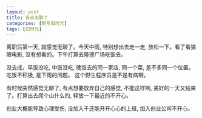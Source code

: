 ```yaml
---
layout: post
title: 有点无聊了
categories: [默写旧时光]
tags: [旧时光]
---
```


离职后第一天, 就感觉无聊了。今天中雨, 特别想出去走一走, 放松一下。看了看猫眼电影, 没有想看的。下午打算去隆德广场吃饭去。

没去成。早饭没吃, 中饭没吃, 晚饭去的同一家店, 同一个菜, 差不多同一个位置。吃饭不积极, 是下雨的问题。 这个野生程序员是不是有病啊。

有时候突然感觉无聊了, 有点想要放弃自己的感觉, 不能这样啊, 美好的一天又结束了。打算出去爬个山什么的, 释放一下最近的不开心。

创业大概能导致心理受伤, 没加入千还能开开心心的上班, 加入创业公司不开心。
